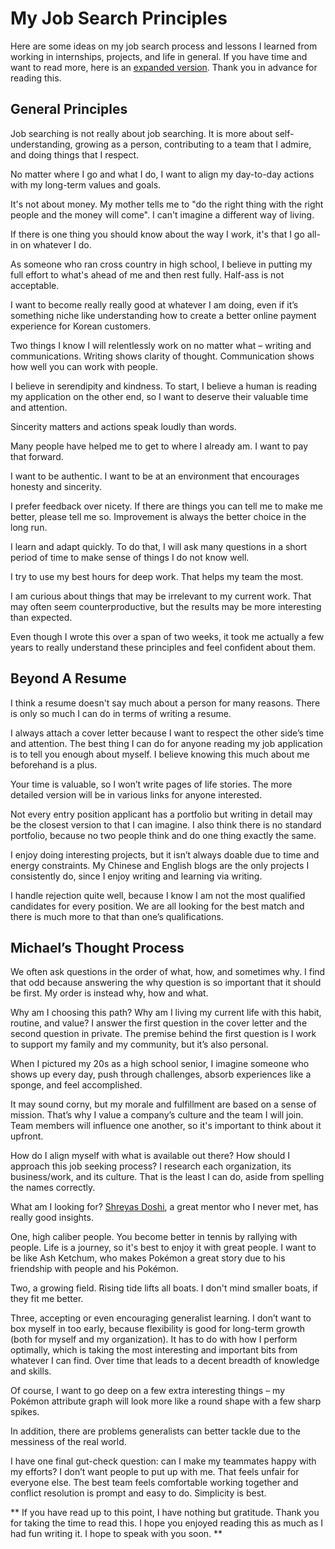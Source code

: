 
# My Job Search Principles

Here are some ideas on my job search process and lessons I learned from working in internships, projects, and life in general. If you have time and want to read more, here is an [expanded version](ttps://michaelhe.me/jobsearchmore). Thank you in advance for reading this.

## General Principles

Job searching is not really about job searching. It is more about self-understanding, growing as a person, contributing to a team that I admire, and doing things that I respect. 

No matter where I go and what I do, I want to align my day-to-day actions with my long-term values and goals. 

It's not about money. My mother tells me to "do the right thing with the right people and the money will come". I can't imagine a different way of living.

If there is one thing you should know about the way I work, it's that I go all-in on whatever I do.

As someone who ran cross country in high school, I believe in putting my full effort to what's ahead of me and then rest fully. Half-ass is not acceptable. 

I want to become really really good at whatever I am doing, even if it’s something niche like understanding how to create a better online payment experience for Korean customers. 

Two things I know I will relentlessly work on no matter what – writing and communications. Writing shows clarity of thought. Communication shows how well you can work with people.

I believe in serendipity and kindness. To start, I believe a human is reading my application on the other end, so I want to deserve their valuable time and attention. 

Sincerity matters and actions speak loudly than words.

Many people have helped me to get to where I already am. I want to pay that forward.

I want to be authentic. I want to be at an environment that encourages honesty and sincerity.

I prefer feedback over nicety. If there are things you can tell me to make me better, please tell me so. Improvement is always the better choice in the long run.

I learn and adapt quickly. To do that, I will ask many questions in a short period of time to make sense of things I do not know well.

I try to use my best hours for deep work. That helps my team the most.

I am curious about things that may be irrelevant to my current work. That may often seem counterproductive, but the results may be more interesting than expected.

Even though I wrote this over a span of two weeks, it took me actually a few years to really understand these principles and feel confident about them.

## Beyond A Resume

I think a resume doesn't say much about a person for many reasons. There is only so much I can do in terms of writing a resume.

I always attach a cover letter because I want to respect the other side’s time and attention. The best thing I can do for anyone reading my job application is to tell you enough about myself. I believe knowing this much about me beforehand is a plus. 

Your time is valuable, so I won’t write pages of life stories. The more detailed version will be in various links for anyone interested. 

Not every entry position applicant has a portfolio but writing in detail may be the closest version to that I can imagine. I also think there is no standard portfolio, because no two people think and do one thing exactly the same.

I enjoy doing interesting projects, but it isn’t always doable due to time and energy constraints. My Chinese and English blogs are the only projects I consistently do, since I enjoy writing and learning via writing. 

I handle rejection quite well, because I know I am not the most qualified candidates for every position. We are all looking for the best match and there is much more to that than one’s qualifications.

## Michael’s Thought Process

We often ask questions in the order of what, how, and sometimes why. I find that odd because answering the why question is so important that it should be first. My order is instead why, how and what. 

Why am I choosing this path? Why am I living my current life with this habit, routine, and value? I answer the first question in the cover letter and the second question in private. The premise behind the first question is I work to support my family and my community, but it’s also personal. 

When I pictured my 20s as a high school senior, I imagine someone who shows up every day, push through challenges, absorb experiences like a sponge, and feel accomplished. 

It may sound corny, but my morale and fulfillment are based on a sense of mission. That’s why I value a company’s culture and the team I will join. Team members will influence one another, so it's important to think about it upfront.

How do I align myself with what is available out there? How should I approach this job seeking process? I research each organization, its business/work, and its culture. That is the least I can do, aside from spelling the names correctly.

What am I looking for? [Shreyas Doshi](https://twitter.com/shreyas/status/1306640960282001408), a great mentor who I never met, has really good insights.

One, high caliber people. You become better in tennis by rallying with people. Life is a journey, so it's best to enjoy it with great people. I want to be like Ash Ketchum, who makes Pokémon a great story due to his friendship with people and his Pokémon.

Two, a growing field. Rising tide lifts all boats. I don't mind smaller boats, if they fit me better.

Three, accepting or even encouraging generalist learning. I don’t want to box myself in too early, because flexibility is good for long-term growth (both for myself and my organization). It has to do with how I perform optimally, which is taking the most interesting and important bits from whatever I can find. Over time that leads to a decent breadth of knowledge and skills. 

Of course, I want to go deep on a few extra interesting things – my Pokémon attribute graph will look more like a round shape with a few sharp spikes. 

In addition, there are problems generalists can better tackle due to the messiness of the real world. 

I have one final gut-check question: can I make my teammates happy with my efforts? I don’t want people to put up with me. That feels unfair for everyone else. The best team feels comfortable working together and conflict resolution is prompt and easy to do. Simplicity is best.

** If you have read up to this point, I have nothing but gratitude. Thank you for taking the time to read this. I hope you enjoyed reading this as much as I had fun writing it. I hope to speak with you soon. **


